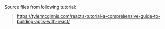 Source files from following tutorial:

> https://tylermcginnis.com/reactjs-tutorial-a-comprehensive-guide-to-building-apps-with-react/
